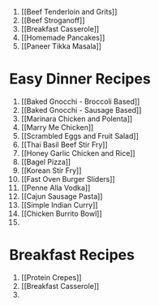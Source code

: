 1. [[Beef Tenderloin and Grits]]
2. [[Beef Stroganoff]]
3. [[Breakfast Casserole]]
4. [[Homemade Pancakes]]
5. [[Paneer Tikka Masala]]

# Easy Dinner Recipes
1. [[Baked Gnocchi - Broccoli Based]]
2. [[Baked Gnocchi - Sausage Based]]
3. [[Marinara Chicken and Polenta]]
4. [[Marry Me Chicken]]
5. [[Scrambled Eggs and Fruit Salad]]
6. [[Thai Basil Beef Stir Fry]]
7. [[Honey Garlic Chicken and Rice]]
8. [[Bagel Pizza]]
9. [[Korean Stir Fry]]
10. [[Fast Oven Burger Sliders]]
11. [[Penne Alla Vodka]]
12. [[Cajun Sausage Pasta]]
13. [[Simple Indian Curry]]
14. [[Chicken Burrito Bowl]]
15. 

# Breakfast Recipes
1. [[Protein Crepes]]
2. [[Breakfast Casserole]]
3. 

